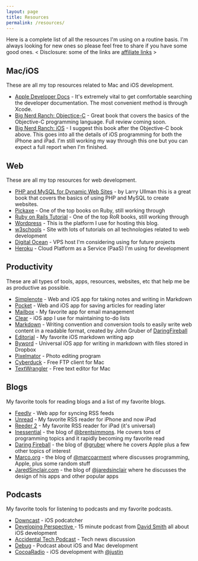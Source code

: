 ```yaml
---
layout: page
title: Resources
permalink: /resources/
---
```


Here is a complete list of all the resources I'm using on a routine basis. I'm always looking for new ones so please feel free to share if you have some good ones. < Disclosure: some of the links are [affiliate links](/affiliate-disclaimer) >

## Mac/iOS
These are all my top resources related to Mac and iOS development.

- [Apple Developer Docs](https://developer.apple.com/devcenter/ios/index.action) - It's extremely vital to get comfortable searching the developer documentation.  The most convenient method is through Xcode.
- [Big Nerd Ranch: Objectice-C](http://www.amazon.com/gp/product/0321706285/ref=as_li_ss_tl?ie=UTF8&camp=1789&creative=390957&creativeASIN=0321706285&linkCode=as2&tag=cohereiterat-20) - Great book that covers the basics of the Objective-C programming language.  Full review coming soon.
- [Big Nerd Ranch: iOS](http://www.amazon.com/gp/product/0321821521/ref=as_li_ss_tl?ie=UTF8&camp=1789&creative=390957&creativeASIN=0321821521&linkCode=as2&tag=cohereiterat-20)  - I suggest this book after the Objective-C book above.  This goes into all the details of iOS programming for both the iPhone and iPad.  I'm still working my way through this one but you can expect a full report when I'm finished.

## Web
These are all my top resources for web development.

- [PHP and MySQL for Dynamic Web Sites](http://www.amazon.com/gp/product/0321784073/ref=as_li_ss_tl?ie=UTF8&camp=1789&creative=390957&creativeASIN=0321784073&linkCode=as2&tag=cohereiterat-20)  - by Larry Ullman this is a great book that covers the basics of using PHP and MySQL to create websites.
- [Pickaxe](http://www.amazon.com/Programming-Ruby-1-9-2-0-Programmers/dp/1937785491/ref=zg_bs_6134006011_5?tag=coherit-20) - One of the top books on Ruby, still working through
- [Ruby on Rails Tutorial](http://www.amazon.com/Ruby-Rails-Tutorial-Addison-Wesley-Professional/dp/0321832051/ref=zg_bs_6134006011_6?tag=coherit-20) - One of the top RoR books, still working through
- [Wordpress](http://www.wordpress.org) - This is the platform I use for hosting this blog.
- [w3schools](http://www.w3schools.com/) - Site with lots of tutorials on all technologies related to web development
-  [Digital Ocean](https://www.digitalocean.com/?refcode=5b9d90caaff6) - VPS host I'm considering using for future projects
- [Heroku](http://heroku.com) - Cloud Platform as a Service (PaaS) I'm using for development


## Productivity
These are all types of tools, apps, resources, websites, etc that help me be as productive as possible.

- [Simplenote](http://simplenote.com/) - Web and iOS app for taking notes and writing in Markdown
- [Pocket](http://www.getpocket.com) - Web and iOS app for saving articles for reading later
- [Mailbox](http://www.mailboxapp.com/) - My favorite app for email management
- [Clear](https://itunes.apple.com/us/app/clear-tasks-reminders-to-do/id493136154?mt=8&at=10lqks) - iOS app I use for maintaining to-do lists
- [Markdown](http://daringfireball.net/projects/markdown/) - Writing convention and conversion tools to easily write web content in a readable format, created by John Gruber of [DaringFireball](http://daringfireball.net)
- [Editorial](https://itunes.apple.com/us/app/editorial/id673907758?mt=8&uo=4&at=10lqks&at=10lqks) - My favorite iOS markdown writing app
- [Byword](https://itunes.apple.com/us/app/byword/id482063361?mt=8&at=10lqks) - Universal iOS app for writing in markdown with files stored in Dropbox
- [Pixelmator](https://itunes.apple.com/us/app/pixelmator/id407963104?mt=12&at=10lqks) - Photo editing program
- [Cyberduck](http://cyberduck.ch/) - Free FTP client for Mac
- [TextWrangler](https://itunes.apple.com/gb/app/textwrangler/id404010395?mt=12) - Free text editor for Mac

## Blogs
My favorite tools for reading blogs and a list of my favorite blogs.

- [Feedly](http://cloud.feedly.com/) - Web app for syncing RSS feeds
- [Unread](https://itunes.apple.com/app/unread-an-rss-reader/id754143884?at=10lqks) - My favorite RSS reader for iPhone and now iPad
- [Reeder 2](https://itunes.apple.com/us/app/reeder-2/id697846300?mt=8&at=10lqks) - My favorite RSS reader for iPad (it's universal)
- [Inessential](http://inessential.com) - the blog of [@brentsimmons](https://twitter.com/brentsimmons). He covers tons of programming topics and it rapidly becoming my favorite read
- [Daring Fireball](http://daringfireball.net) - the blog of [@gruber](https://twitter.com/gruber) where he covers Apple plus a few other topics of interest
- [Marco.org](http://www.marco.org) - the blog of [@marcoarment](https://twitter.com/marcoarment) where discusses programming, Apple, plus some random stuff
- [JaredSinclair.com](http://jaredsinclair.com) - the blog of [@jaredsinclair](https://twitter.com/jaredsinclair) where he discusses the design of his apps and other popular apps

## Podcasts
My favorite tools for listening to podcasts and my favorite podcasts.

- [Downcast](https://itunes.apple.com/us/app/downcast/id393858566?mt=8&at=10lqks) - iOS podcatcher
- [Developing Perspective ](http://developingperspective.com/) - 15 minute podcast from [David Smith](http://david-smith.org/) all about iOS development
- [Accidental Tech Podcast](http://atp.fm) - Tech news discussion
- [Debug](https://itunes.apple.com/us/podcast/debug/id578812394) - Podcast about iOS and Mac development
- [CocoaRadio](http://cocoaradio.fm) - iOS development with [@justin](https://twitter.com/justin)
